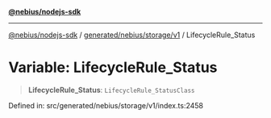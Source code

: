 [**@nebius/nodejs-sdk**](../../../../../README.md)

***

[@nebius/nodejs-sdk](../../../../../README.md) / [generated/nebius/storage/v1](../README.md) / LifecycleRule\_Status

# Variable: LifecycleRule\_Status

> **LifecycleRule\_Status**: `LifecycleRule_StatusClass`

Defined in: src/generated/nebius/storage/v1/index.ts:2458
